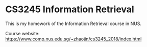 # CS3245 Information Retrieval
This is my homework of the Information Retrieval course in NUS.

Course website: https://www.comp.nus.edu.sg/~zhaojin/cs3245_2018/index.html
